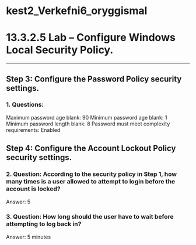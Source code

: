 # kest2_Verkefni6_oryggismal




# 13.3.2.5 Lab – Configure Windows Local Security Policy.
--------------------
## Step 3:  Configure the Password Policy security settings.

### 1. Questions:
  Maximum password age blank: 90
  Minimum password age blank: 1
  Minimum password length blank: 8
  Password must meet complexity requirements: Enabled
  
## Step 4:  Configure the Account Lockout Policy security settings.

### 2. Question: According to the security policy in Step 1, how many times is a user allowed to attempt to login before the account is locked?
Answer: 5

### 3. Question: How long should the user have to wait before attempting to log back in?
Answer: 5 minutes




